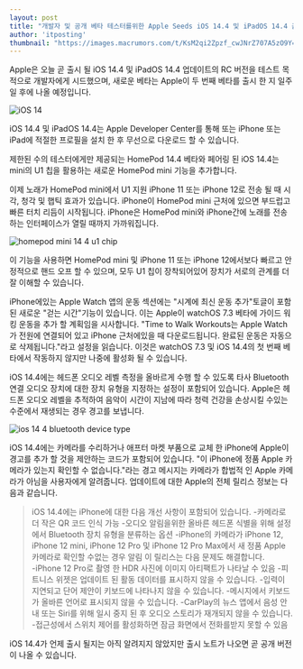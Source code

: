 ```yaml
---
layout: post
title: "개발자 및 공개 베타 테스터를위한 Apple Seeds iOS 14.4 및 iPadOS 14.4 출시 예정"
author: 'itposting'
thumbnail: "https://images.macrumors.com/t/KsM2qi2Zpzf_cwJNrZ707A5zO9Y=/2500x0/filters:no_upscale():quality(90)/article-new/2021/01/iOS-14.4-Release-Candidate-Feature.jpg"
---
```



Apple은 오늘 곧 출시 될 iOS 14.4 및 iPadOS 14.4 업데이트의 RC 버전을 테스트 목적으로 개발자에게 시드했으며, 새로운 베타는 Apple이 두 번째 베타를 출시 한 지 일주일 후에 나올 예정입니다.

![iOS 14](https://images.macrumors.com/t/KsM2qi2Zpzf_cwJNrZ707A5zO9Y=/2500x0/filters:no_upscale():quality(90)/article-new/2021/01/iOS-14.4-Release-Candidate-Feature.jpg)

iOS 14.4 및 iPadOS 14.4는 Apple Developer Center를 통해 또는 iPhone 또는 iPad에 적절한 프로필을 설치 한 후 무선으로 다운로드 할 수 있습니다.

제한된 수의 테스터에게만 제공되는 HomePod 14.4 베타와 페어링 된 iOS 14.4는 mini의 U1 칩을 활용하는 새로운 HomePod mini 기능을 추가합니다.

이제 노래가 HomePod mini에서 U1 지원 iPhone 11 또는 iPhone 12로 전송 될 때 시각, 청각 및 햅틱 효과가 있습니다. ‌iPhone‌이 ‌HomePod mini‌ 근처에 있으면 부드럽고 빠른 터치 리듬이 시작됩니다.
 ‌‌iPhone‌‌은 ‌‌HomePod mini‌‌와 ‌‌iPhone‌‌간에 노래를 전송하는 인터페이스가 열릴 때까지 가까워집니다.

![homepod mini 14 4 u1 chip](https://images.macrumors.com/t/Lg9B3Ivg9Bc7bbYfXIe2mgYjvfI=/2500x0/filters:no_upscale():quality(90)/article-new/2020/12/homepod-mini-14-4-u1-chip.jpg)

이 기능을 사용하면 ‌‌HomePod mini‌‌ 및 ‌iPhone 11‌ 또는 ‌iPhone 12‌에서보다 빠르고 안정적으로 핸드 오프 할 수 있으며, 모두 U1 칩이 장착되어있어 장치가 서로의 관계를 더 잘 이해할 수 있습니다.

‌iPhone‌에있는 Apple Watch 앱의 운동 섹션에는 "시계에 최신 운동 추가"토글이 포함 된 새로운 "걷는 시간"기능이 있습니다.
 이는 Apple이 watchOS 7.3 베타에 가이드 워킹 운동을 추가 할 계획임을 시사합니다.
 "Time to Walk Workouts는 Apple Watch가 전원에 연결되어 있고 ‌iPhone‌ 근처에있을 때 다운로드됩니다. 완료된 운동은 자동으로 삭제됩니다."라고 설정을 읽습니다.
 이것은 watchOS 7.3 및 iOS 14.4의 첫 번째 베타에서 작동하지 않지만 나중에 활성화 될 수 있습니다.

iOS 14.4에는 헤드폰 오디오 레벨 측정을 올바르게 수행 할 수 있도록 타사 Bluetooth 연결 오디오 장치에 대한 장치 유형을 지정하는 설정이 포함되어 있습니다.
 Apple은 헤드폰 오디오 레벨을 추적하여 음악이 시간이 지남에 따라 청력 건강을 손상시킬 수있는 수준에서 재생되는 경우 경고를 보냅니다.

![ios 14 4 bluetooth device type](https://images.macrumors.com/t/CmUb8aDBzpHOGhibuHGBdLsnTl0=/2500x0/filters:no_upscale():quality(90)/article-new/2021/01/ios-14-4-bluetooth-device-type.jpg)

iOS 14.4에는 카메라를 수리하거나 애프터 마켓 부품으로 교체 한 iPhone에 Apple이 경고를 추가 할 것을 제안하는 코드가 포함되어 있습니다.
 "이 iPhone에 정품 Apple 카메라가 있는지 확인할 수 없습니다."라는 경고 메시지는 카메라가 합법적 인 Apple 카메라가 아님을 사용자에게 알려줍니다.
 업데이트에 대한 Apple의 전체 릴리스 정보는 다음과 같습니다.

> iOS 14.4에는 ‌iPhone‌에 대한 다음 개선 사항이 포함되어 있습니다.
-카메라로 더 작은 QR 코드 인식 가능
-오디오 알림을위한 올바른 헤드폰 식별을 위해 설정에서 Bluetooth 장치 유형을 분류하는 옵션
-‌iPhone‌의 카메라가 ‌iPhone 12‌, iPhone 12 mini, iPhone 12 Pro 및 iPhone 12 Pro Max에서 새 정품 Apple 카메라로 확인할 수없는 경우 알림
이 릴리스는 다음 문제도 해결합니다.
-‌iPhone 12 Pro‌로 촬영 한 HDR 사진에 이미지 아티팩트가 나타날 수 있음
-피트니스 위젯은 업데이트 된 활동 데이터를 표시하지 않을 수 있습니다.
-입력이 지연되고 단어 제안이 키보드에 나타나지 않을 수 있습니다.
-메시지에서 키보드가 올바른 언어로 표시되지 않을 수 있습니다.
-CarPlay의 뉴스 앱에서 음성 안내 또는 Siri를 위해 일시 중지 된 후 오디오 스토리가 재개되지 않을 수 있습니다.
-접근성에서 스위치 제어를 활성화하면 잠금 화면에서 전화를받지 못할 수 있음

iOS 14.4가 언제 출시 될지는 아직 알려지지 않았지만 출시 노트가 나오면 곧 공개 버전이 나올 수 있습니다.
